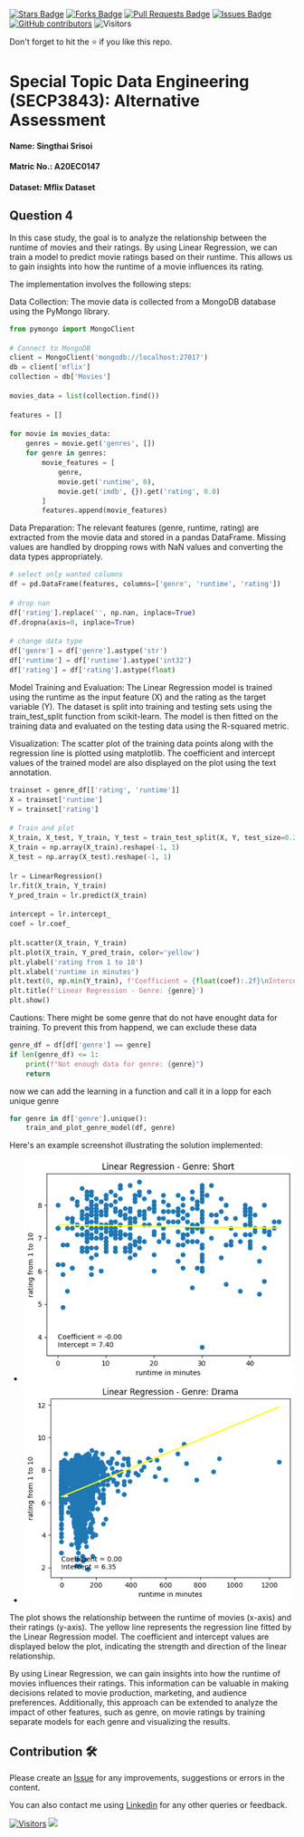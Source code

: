 <a href="https://github.com/drshahizan/SECP3843/stargazers"><img src="https://img.shields.io/github/stars/drshahizan/SECP3843" alt="Stars Badge"/></a>
<a href="https://github.com/drshahizan/SECP3843/network/members"><img src="https://img.shields.io/github/forks/drshahizan/SECP3843" alt="Forks Badge"/></a>
<a href="https://github.com/drshahizan/SECP3843/pulls"><img src="https://img.shields.io/github/issues-pr/drshahizan/SECP3843" alt="Pull Requests Badge"/></a>
<a href="https://github.com/drshahizan/SECP3843/issues"><img src="https://img.shields.io/github/issues/drshahizan/SECP3843" alt="Issues Badge"/></a>
<a href="https://github.com/drshahizan/SECP3843/graphs/contributors"><img alt="GitHub contributors" src="https://img.shields.io/github/contributors/drshahizan/SECP3843?color=2b9348"></a>
![Visitors](https://api.visitorbadge.io/api/visitors?path=https%3A%2F%2Fgithub.com%2Fdrshahizan%2FSECP3843&labelColor=%23d9e3f0&countColor=%23697689&style=flat)

Don't forget to hit the :star: if you like this repo.

# Special Topic Data Engineering (SECP3843): Alternative Assessment

#### Name: Singthai Srisoi
#### Matric No.: A20EC0147
#### Dataset: Mflix Dataset

## Question 4 
In this case study, the goal is to analyze the relationship between the runtime of movies and their ratings. By using Linear Regression, we can train a model to predict movie ratings based on their runtime. This allows us to gain insights into how the runtime of a movie influences its rating.

The implementation involves the following steps:

Data Collection: The movie data is collected from a MongoDB database using the PyMongo library.

```python
from pymongo import MongoClient

# Connect to MongoDB
client = MongoClient('mongodb://localhost:27017')
db = client['mflix']
collection = db['Movies']

movies_data = list(collection.find())

features = []

for movie in movies_data:
    genres = movie.get('genres', [])
    for genre in genres:
        movie_features = [
            genre,
            movie.get('runtime', 0),
            movie.get('imdb', {}).get('rating', 0.0)
        ]
        features.append(movie_features)
```

Data Preparation: The relevant features (genre, runtime, rating) are extracted from the movie data and stored in a pandas DataFrame. Missing values are handled by dropping rows with NaN values and converting the data types appropriately.

```python
# select only wanted columns
df = pd.DataFrame(features, columns=['genre', 'runtime', 'rating'])

# drop nan
df['rating'].replace('', np.nan, inplace=True)
df.dropna(axis=0, inplace=True)

# change data type
df['genre'] = df['genre'].astype('str')
df['runtime'] = df['runtime'].astype('int32')
df['rating'] = df['rating'].astype(float)
```

Model Training and Evaluation: The Linear Regression model is trained using the runtime as the input feature (X) and the rating as the target variable (Y). The dataset is split into training and testing sets using the train_test_split function from scikit-learn. The model is then fitted on the training data and evaluated on the testing data using the R-squared metric.

Visualization: The scatter plot of the training data points along with the regression line is plotted using matplotlib. The coefficient and intercept values of the trained model are also displayed on the plot using the text annotation.


```python
trainset = genre_df[['rating', 'runtime']]
X = trainset['runtime']
Y = trainset['rating']

# Train and plot
X_train, X_test, Y_train, Y_test = train_test_split(X, Y, test_size=0.2, train_size=0.8, random_state=23)
X_train = np.array(X_train).reshape(-1, 1)
X_test = np.array(X_test).reshape(-1, 1)

lr = LinearRegression()
lr.fit(X_train, Y_train)
Y_pred_train = lr.predict(X_train)

intercept = lr.intercept_
coef = lr.coef_

plt.scatter(X_train, Y_train)
plt.plot(X_train, Y_pred_train, color='yellow')
plt.ylabel('rating from 1 to 10')
plt.xlabel('runtime in minutes')
plt.text(0, np.min(Y_train), f'Coefficient = {float(coef):.2f}\nIntercept = {float(intercept):.2f}', fontsize=10)
plt.title(f'Linear Regression - Genre: {genre}')
plt.show()
```

Cautions: There might be some genre that do not have enought data for training. To prevent this from happend, we can exclude these data

```python
genre_df = df[df['genre'] == genre]
if len(genre_df) <= 1:
    print(f"Not enough data for genre: {genre}")
    return
```

now we can add the learning in a function and call it in a lopp for each unique genre
```python
for genre in df['genre'].unique():
    train_and_plot_genre_model(df, genre)
```

Here's an example screenshot illustrating the solution implemented:

- ![img](ss/s41.png)
- ![img](ss/s42.png)

The plot shows the relationship between the runtime of movies (x-axis) and their ratings (y-axis). The yellow line represents the regression line fitted by the Linear Regression model. The coefficient and intercept values are displayed below the plot, indicating the strength and direction of the linear relationship.

By using Linear Regression, we can gain insights into how the runtime of movies influences their ratings. This information can be valuable in making decisions related to movie production, marketing, and audience preferences. Additionally, this approach can be extended to analyze the impact of other features, such as genre, on movie ratings by training separate models for each genre and visualizing the results.

## Contribution 🛠️
Please create an [Issue](https://github.com/drshahizan/special-topic-data-engineering/issues) for any improvements, suggestions or errors in the content.

You can also contact me using [Linkedin](https://www.linkedin.com/in/drshahizan/) for any other queries or feedback.

[![Visitors](https://api.visitorbadge.io/api/visitors?path=https%3A%2F%2Fgithub.com%2Fdrshahizan&labelColor=%23697689&countColor=%23555555&style=plastic)](https://visitorbadge.io/status?path=https%3A%2F%2Fgithub.com%2Fdrshahizan)
![](https://hit.yhype.me/github/profile?user_id=81284918)




